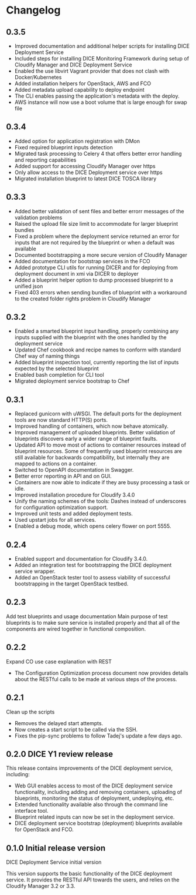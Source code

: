 # Changelog

## 0.3.5

* Improved documentation and additional helper scripts for installing DICE
  Deployment Service
* Included steps for installing DICE Monitoring Framework during setup of
  Cloudify Manager and DICE Deployment Service
* Enabled the use libvirt Vagrant provider that does not clash with
  Docker/Kubernetes
* Added installation helpers for OpenStack, AWS and FCO
* Added metadata upload capability to deploy endpoint
* The CLI enables passing the application's metadata with the deploy.
* AWS instance will now use a boot volume that is large enough for swap file


## 0.3.4

* Added option for application registration with DMon
* Fixed required blueprint inputs detection
* Migrated task processing to Celery 4 that offers better error handling
  and reporting capabilities
* Added support for accessing Cloudify Manager over https
* Only allow access to the DICE Deployment service over https
* Migrated installation blueprint to latest DICE TOSCA library


## 0.3.3

* Added better validation of sent files and better errorr messages of
  the validation problems
* Raised the upload file size limit to accommodate for larger blueprint
  bundles
* Fixed a problem where the deployment service returned an error for
  inputs that are not required by the blueprint or when a default was
  available
* Documented bootstrapping a more secure version of Cloudify Manager
* Added documentation for bootstrap services in the FCO
* Added prototype CLI utils for running DICER and for deploying
  from deployment document in xmi via DICER to deployer
* Added a blueprint helper option to dump processed blueprint to a 
  unified json
* Fixed 403 errors when sending bundles of blueprint with a workaround
  to the created folder rights problem in Cloudify Manager


## 0.3.2

* Enabled a smarted blueprint input handling, properly combining any inputs
  supplied with the blueprint with the ones handled by the deployment service
* Updated Chef cookbook and recipe names to conform with standard Chef
  way of naming things
* Added blueprint inspection tool, currently reporting the list of inputs
  expected by the selected blueprint
* Enabled bash completion for CLI tool
* Migrated deployment service bootstrap to Chef

## 0.3.1

* Replaced gunicorn with uWSGI. The default ports for the deployment tools are
  now standard HTTP(S) ports.
* Improved handling of containers, which now behave atomically.
* Improved management of uploaded blueprints. Better validation of blueprints
  discovers early a wider range of blueprint faults.
* Updated API to move most of actions to container resources instead of
  blueprint resources. Some of frequently used blueprint resources are still
  available for backwards compatibility, but internally they are mapped to
  actions on a container.
* Switched to OpenAPI documentation in Swagger.
* Better error reporting in API and on GUI.
* Containers are now able to indicate if they are busy processing a task or
  idle.
* Improved installation procedure for Cloudify 3.4.0
* Unify the naming schemes of the tools: Dashes instead of underscores for
  configuration optimization support.
* Improved unit tests and added deployment tests.
* Used upstart jobs for all services.
* Enabled a debug mode, which opens celery flower on port 5555.

## 0.2.4

* Enabled support and documentation for Cloudify 3.4.0.
* Added an integration test for bootstrapping the DICE deployment service
  wrapper.
* Added an OpenStack tester tool to assess viability of successful bootstrapping
  in the target OpenStack testbed.

## 0.2.3

Add test blueprints and usage documentation
Main purpose of test blueprints is to make sure service is installed properly
and that all of the components are wired together in functional composition.

## 0.2.2

Expand CO use case explanation with REST
* The Configuration Optimization process document now provides
  details about the RESTful calls to be made at various steps
  of the process.

## 0.2.1

Clean up the scripts
* Removes the delayed start attempts.
* Now creates a start script to be called via the SSH.
* Fixes the pip-sync problems to follow Tadej's update
  a few days ago.

## 0.2.0 DICE Y1 review release

This release contains improvements of the DICE deployment service, including:

* Web GUI enables access to most of the DICE deployment service functionality,
  including adding and removing containers, uploading of blueprints, monitoring
  the status of deployment, undeploying, etc.
* Extended functionality available also through the command line interface tool.
* Blueprint related inputs can now be set in the deployment service.
* DICE deployment service bootstrap (deployment) blueprints available for
  OpenStack and FCO.


## 0.1.0 Initial release version

DICE Deployment Service initial version

This version supports the basic functionality of the DICE deployment service.
It provides the RESTful API towards the users, and relies on the Cloudify
Manager 3.2 or 3.3.
